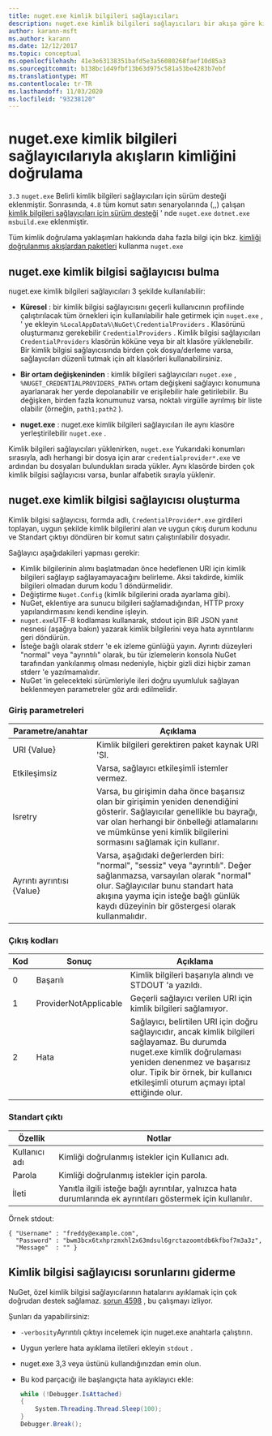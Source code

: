 ```yaml
---
title: nuget.exe kimlik bilgileri sağlayıcıları
description: nuget.exe kimlik bilgileri sağlayıcıları bir akışa göre kimlik doğrulaması yapabilir ve belirli kuralları izleyen komut satırı yürütülebilir dosyaları olarak uygulanır.
author: karann-msft
ms.author: karann
ms.date: 12/12/2017
ms.topic: conceptual
ms.openlocfilehash: 41e3e63138351bafd5e3a56080268faef10d85a3
ms.sourcegitcommit: b138bc1d49fbf13b63d975c581a53be4283b7ebf
ms.translationtype: MT
ms.contentlocale: tr-TR
ms.lasthandoff: 11/03/2020
ms.locfileid: "93238120"
---
```

# <a name="authenticating-feeds-with-nugetexe-credential-providers"></a>nuget.exe kimlik bilgileri sağlayıcılarıyla akışların kimliğini doğrulama

`3.3` `nuget.exe` Belirli kimlik bilgileri sağlayıcıları için sürüm desteği eklenmiştir. Sonrasında, `4.8` tüm komut satırı senaryolarında (,,) çalışan [kimlik bilgileri sağlayıcıları için sürüm desteği](NuGet-Cross-Platform-Authentication-Plugin.md) ' nde `nuget.exe` `dotnet.exe` `msbuild.exe` eklenmiştir.

Tüm kimlik doğrulama yaklaşımları hakkında daha fazla bilgi için bkz. [kimliği doğrulanmış akışlardan paketleri](../../consume-packages/consuming-packages-authenticated-feeds.md#nugetexe) kullanma `nuget.exe`

## <a name="nugetexe-credential-provider-discovery"></a>nuget.exe kimlik bilgisi sağlayıcısı bulma

nuget.exe kimlik bilgileri sağlayıcıları 3 şekilde kullanılabilir:

- **Küresel** : bir kimlik bilgisi sağlayıcısını geçerli kullanıcının profilinde çalıştırılacak tüm örnekleri için kullanılabilir hale getirmek için `nuget.exe` , ' ye ekleyin `%LocalAppData%\NuGet\CredentialProviders` . Klasörünü oluşturmanız gerekebilir `CredentialProviders` . Kimlik bilgisi sağlayıcıları `CredentialProviders`  klasörün köküne veya bir alt klasöre yüklenebilir. Bir kimlik bilgisi sağlayıcısında birden çok dosya/derleme varsa, sağlayıcıları düzenli tutmak için alt klasörleri kullanabilirsiniz.

- **Bir ortam değişkeninden** : kimlik bilgileri sağlayıcıları `nuget.exe` , `%NUGET_CREDENTIALPROVIDERS_PATH%` ortam değişkeni sağlayıcı konumuna ayarlanarak her yerde depolanabilir ve erişilebilir hale getirilebilir. Bu değişken, birden fazla konumunuz varsa, noktalı virgülle ayrılmış bir liste olabilir (örneğin, `path1;path2` ).

- **nuget.exe** : nuget.exe kimlik bilgileri sağlayıcıları ile aynı klasöre yerleştirilebilir `nuget.exe` .

Kimlik bilgileri sağlayıcıları yüklenirken, `nuget.exe` Yukarıdaki konumları sırasıyla, adlı herhangi bir dosya için arar `credentialprovider*.exe` ve ardından bu dosyaları bulundukları sırada yükler. Aynı klasörde birden çok kimlik bilgisi sağlayıcısı varsa, bunlar alfabetik sırayla yüklenir.

## <a name="creating-a-nugetexe-credential-provider"></a>nuget.exe kimlik bilgisi sağlayıcısı oluşturma

Kimlik bilgisi sağlayıcısı, formda adlı, `CredentialProvider*.exe` girdileri toplayan, uygun şekilde kimlik bilgilerini alan ve uygun çıkış durum kodunu ve Standart çıktıyı döndüren bir komut satırı çalıştırılabilir dosyadır.

Sağlayıcı aşağıdakileri yapması gerekir:

- Kimlik bilgilerinin alımı başlatmadan önce hedeflenen URI için kimlik bilgileri sağlayıp sağlayamayacağını belirleme. Aksi takdirde, kimlik bilgileri olmadan durum kodu 1 döndürmelidir.
- Değiştirme `Nuget.Config` (kimlik bilgilerini orada ayarlama gibi).
- NuGet, eklentiye ara sunucu bilgileri sağlamadığından, HTTP proxy yapılandırmasını kendi kendine işleyin.
- `nuget.exe`UTF-8 kodlaması kullanarak, stdout için BIR JSON yanıt nesnesi (aşağıya bakın) yazarak kimlik bilgilerini veya hata ayrıntılarını geri döndürün.
- İsteğe bağlı olarak stderr 'e ek izleme günlüğü yayın. Ayrıntı düzeyleri "normal" veya "ayrıntılı" olarak, bu tür izlemelerin konsola NuGet tarafından yankılanmış olması nedeniyle, hiçbir gizli dizi hiçbir zaman stderr 'e yazılmamalıdır.
- NuGet 'in gelecekteki sürümleriyle ileri doğru uyumluluk sağlayan beklenmeyen parametreler göz ardı edilmelidir.

### <a name="input-parameters"></a>Giriş parametreleri

| Parametre/anahtar |Açıklama|
|----------------|-----------|
| URI {Value} | Kimlik bilgileri gerektiren paket kaynak URI 'SI.|
| Etkileşimsiz | Varsa, sağlayıcı etkileşimli istemler vermez. |
| Isretry | Varsa, bu girişimin daha önce başarısız olan bir girişimin yeniden denendiğini gösterir. Sağlayıcılar genellikle bu bayrağı, var olan herhangi bir önbelleği atlamalarını ve mümkünse yeni kimlik bilgilerini sormasını sağlamak için kullanır.|
| Ayrıntı ayrıntısı {Value} | Varsa, aşağıdaki değerlerden biri: "normal", "sessiz" veya "ayrıntılı". Değer sağlanmazsa, varsayılan olarak "normal" olur. Sağlayıcılar bunu standart hata akışına yayma için isteğe bağlı günlük kaydı düzeyinin bir göstergesi olarak kullanmalıdır. |

### <a name="exit-codes"></a>Çıkış kodları

| Kod |Sonuç | Açıklama |
|----------------|-----------|-----------|
| 0 | Başarılı | Kimlik bilgileri başarıyla alındı ve STDOUT 'a yazıldı.|
| 1 | ProviderNotApplicable | Geçerli sağlayıcı verilen URI için kimlik bilgileri sağlamıyor.|
| 2 | Hata | Sağlayıcı, belirtilen URI için doğru sağlayıcıdır, ancak kimlik bilgileri sağlayamaz. Bu durumda nuget.exe kimlik doğrulaması yeniden denenmez ve başarısız olur. Tipik bir örnek, bir kullanıcı etkileşimli oturum açmayı iptal ettiğinde olur. |

### <a name="standard-output"></a>Standart çıktı

| Özellik |Notlar|
|----------------|-----------|
| Kullanıcı adı | Kimliği doğrulanmış istekler için Kullanıcı adı.|
| Parola | Kimliği doğrulanmış istekler için parola.|
| İleti | Yanıtla ilgili isteğe bağlı ayrıntılar, yalnızca hata durumlarında ek ayrıntıları göstermek için kullanılır. |

Örnek stdout:

    { "Username" : "freddy@example.com",
      "Password" : "bwm3bcx6txhprzmxhl2x63mdsul6grctazoomtdb6kfbof7m3a3z",
      "Message"  : "" }

## <a name="troubleshooting-a-credential-provider"></a>Kimlik bilgisi sağlayıcısı sorunlarını giderme

NuGet, özel kimlik bilgisi sağlayıcılarının hatalarını ayıklamak için çok doğrudan destek sağlamaz. [sorun 4598](https://github.com/NuGet/Home/issues/4598) , bu çalışmayı izliyor.

Şunları da yapabilirsiniz:

- `-verbosity`Ayrıntılı çıktıyı incelemek için nuget.exe anahtarla çalıştırın.
- Uygun yerlere hata ayıklama iletileri ekleyin `stdout` .
- nuget.exe 3,3 veya üstünü kullandığınızdan emin olun.
- Bu kod parçacığı ile başlangıçta hata ayıklayıcı ekle:

    ```cs
    while (!Debugger.IsAttached)
    {
        System.Threading.Thread.Sleep(100);
    }
    Debugger.Break();
    ```
